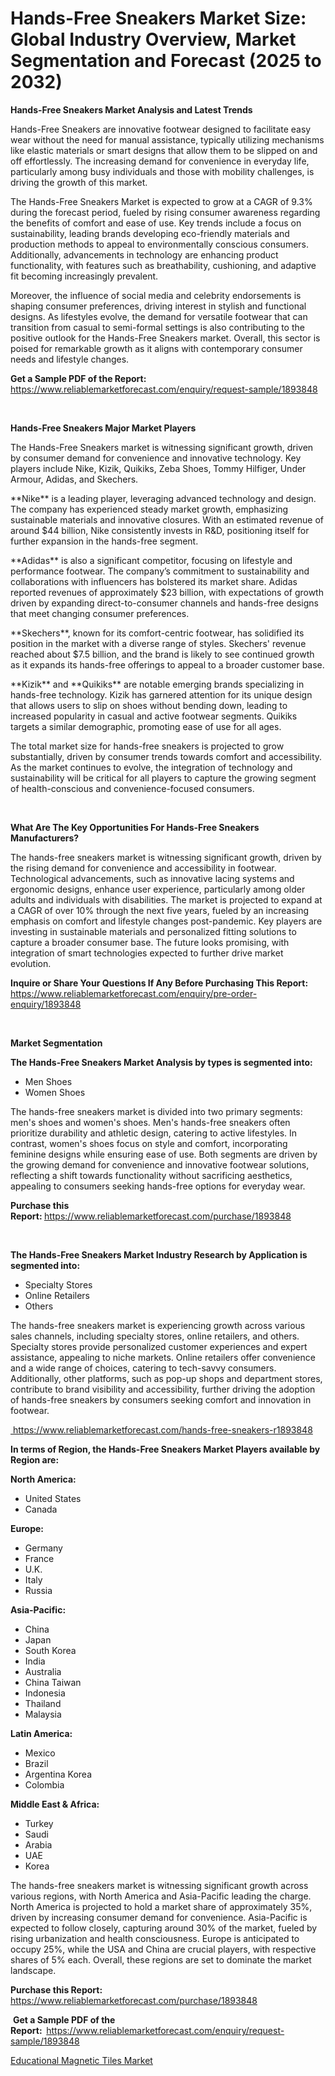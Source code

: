 <p><h1>Hands-Free Sneakers Market Size: Global Industry Overview, Market Segmentation and Forecast (2025 to 2032)</h1></p><p><strong>Hands-Free Sneakers Market Analysis and Latest Trends</strong></p>
<p><p>Hands-Free Sneakers are innovative footwear designed to facilitate easy wear without the need for manual assistance, typically utilizing mechanisms like elastic materials or smart designs that allow them to be slipped on and off effortlessly. The increasing demand for convenience in everyday life, particularly among busy individuals and those with mobility challenges, is driving the growth of this market. </p><p>The Hands-Free Sneakers Market is expected to grow at a CAGR of 9.3% during the forecast period, fueled by rising consumer awareness regarding the benefits of comfort and ease of use. Key trends include a focus on sustainability, leading brands developing eco-friendly materials and production methods to appeal to environmentally conscious consumers. Additionally, advancements in technology are enhancing product functionality, with features such as breathability, cushioning, and adaptive fit becoming increasingly prevalent.</p><p>Moreover, the influence of social media and celebrity endorsements is shaping consumer preferences, driving interest in stylish and functional designs. As lifestyles evolve, the demand for versatile footwear that can transition from casual to semi-formal settings is also contributing to the positive outlook for the Hands-Free Sneakers market. Overall, this sector is poised for remarkable growth as it aligns with contemporary consumer needs and lifestyle changes.</p></p>
<p><strong>Get a Sample PDF of the Report:&nbsp;</strong> <a href="https://www.reliablemarketforecast.com/enquiry/request-sample/1893848?utm_campaign=1130&utm_medium=2&utm_source=Github&utm_content=ia&utm_term=10022025&utm_id=hands-free-sneakers">https://www.reliablemarketforecast.com/enquiry/request-sample/1893848</a></p>
<p>&nbsp;</p>
<p><strong>Hands-Free Sneakers Major Market Players</strong></p>
<p><p>The Hands-Free Sneakers market is witnessing significant growth, driven by consumer demand for convenience and innovative technology. Key players include Nike, Kizik, Quikiks, Zeba Shoes, Tommy Hilfiger, Under Armour, Adidas, and Skechers.</p><p>**Nike** is a leading player, leveraging advanced technology and design. The company has experienced steady market growth, emphasizing sustainable materials and innovative closures. With an estimated revenue of around $44 billion, Nike consistently invests in R&D, positioning itself for further expansion in the hands-free segment.</p><p>**Adidas** is also a significant competitor, focusing on lifestyle and performance footwear. The company’s commitment to sustainability and collaborations with influencers has bolstered its market share. Adidas reported revenues of approximately $23 billion, with expectations of growth driven by expanding direct-to-consumer channels and hands-free designs that meet changing consumer preferences.</p><p>**Skechers**, known for its comfort-centric footwear, has solidified its position in the market with a diverse range of styles. Skechers' revenue reached about $7.5 billion, and the brand is likely to see continued growth as it expands its hands-free offerings to appeal to a broader customer base.</p><p>**Kizik** and **Quikiks** are notable emerging brands specializing in hands-free technology. Kizik has garnered attention for its unique design that allows users to slip on shoes without bending down, leading to increased popularity in casual and active footwear segments. Quikiks targets a similar demographic, promoting ease of use for all ages.</p><p>The total market size for hands-free sneakers is projected to grow substantially, driven by consumer trends towards comfort and accessibility. As the market continues to evolve, the integration of technology and sustainability will be critical for all players to capture the growing segment of health-conscious and convenience-focused consumers.</p></p>
<p>&nbsp;</p>
<p><strong>What Are The Key Opportunities For Hands-Free Sneakers Manufacturers?</strong></p>
<p><p>The hands-free sneakers market is witnessing significant growth, driven by the rising demand for convenience and accessibility in footwear. Technological advancements, such as innovative lacing systems and ergonomic designs, enhance user experience, particularly among older adults and individuals with disabilities. The market is projected to expand at a CAGR of over 10% through the next five years, fueled by an increasing emphasis on comfort and lifestyle changes post-pandemic. Key players are investing in sustainable materials and personalized fitting solutions to capture a broader consumer base. The future looks promising, with integration of smart technologies expected to further drive market evolution.</p></p>
<p><strong>Inquire or Share Your Questions If Any Before Purchasing This Report:</strong> <a href="https://www.reliablemarketforecast.com/enquiry/pre-order-enquiry/1893848?utm_campaign=1130&utm_medium=2&utm_source=Github&utm_content=ia&utm_term=10022025&utm_id=hands-free-sneakers">https://www.reliablemarketforecast.com/enquiry/pre-order-enquiry/1893848</a></p>
<p>&nbsp;</p>
<p><strong>Market Segmentation</strong></p>
<p><strong>The Hands-Free Sneakers Market Analysis by types is segmented into:</strong></p>
<p><ul><li>Men Shoes</li><li>Women Shoes</li></ul></p>
<p><p>The hands-free sneakers market is divided into two primary segments: men's shoes and women's shoes. Men's hands-free sneakers often prioritize durability and athletic design, catering to active lifestyles. In contrast, women's shoes focus on style and comfort, incorporating feminine designs while ensuring ease of use. Both segments are driven by the growing demand for convenience and innovative footwear solutions, reflecting a shift towards functionality without sacrificing aesthetics, appealing to consumers seeking hands-free options for everyday wear.</p></p>
<p><strong>Purchase this Report:&nbsp;</strong><a href="https://www.reliablemarketforecast.com/purchase/1893848?utm_campaign=1130&utm_medium=2&utm_source=Github&utm_content=ia&utm_term=10022025&utm_id=hands-free-sneakers">https://www.reliablemarketforecast.com/purchase/1893848</a></p>
<p>&nbsp;</p>
<p><strong>The Hands-Free Sneakers Market Industry Research by Application is segmented into:</strong></p>
<p><ul><li>Specialty Stores</li><li>Online Retailers</li><li>Others</li></ul></p>
<p><p>The hands-free sneakers market is experiencing growth across various sales channels, including specialty stores, online retailers, and others. Specialty stores provide personalized customer experiences and expert assistance, appealing to niche markets. Online retailers offer convenience and a wide range of choices, catering to tech-savvy consumers. Additionally, other platforms, such as pop-up shops and department stores, contribute to brand visibility and accessibility, further driving the adoption of hands-free sneakers by consumers seeking comfort and innovation in footwear.</p></p>
<p><a href="https://www.reliablemarketforecast.com/hands-free-sneakers-r1893848?utm_campaign=1130&utm_medium=2&utm_source=Github&utm_content=ia&utm_term=10022025&utm_id=hands-free-sneakers">&nbsp;https://www.reliablemarketforecast.com/hands-free-sneakers-r1893848</a></p>
<p><strong>In terms of Region, the Hands-Free Sneakers Market Players available by Region are:</strong></p>
<p>
    <p> <strong> North America: </strong>
        <ul>
            <li>United States</li>
            <li>Canada</li>
        </ul>
        </p> 
    <p> <strong> Europe: </strong>
        <ul>
            <li>Germany</li>
            <li>France</li>
            <li>U.K.</li>
            <li>Italy</li>
            <li>Russia</li>
        </ul>
        </p> 
    <p> <strong> Asia-Pacific: </strong>
        <ul>
            <li>China</li>
            <li>Japan</li>
            <li>South Korea</li>
            <li>India</li>
            <li>Australia</li>
            <li>China Taiwan</li>
            <li>Indonesia</li>
            <li>Thailand</li>
            <li>Malaysia</li>
        </ul>
        </p> 
    <p> <strong> Latin America: </strong>
        <ul>
            <li>Mexico</li>
            <li>Brazil</li>
            <li>Argentina Korea</li>
            <li>Colombia</li>
        </ul>
        </p> 
    <p> <strong> Middle East & Africa: </strong>
        <ul>
            <li>Turkey</li>
            <li>Saudi</li>
            <li>Arabia</li>
            <li>UAE</li>
            <li>Korea</li>
        </ul>
    </p>
    </p>
<p><p>The hands-free sneakers market is witnessing significant growth across various regions, with North America and Asia-Pacific leading the charge. North America is projected to hold a market share of approximately 35%, driven by increasing consumer demand for convenience. Asia-Pacific is expected to follow closely, capturing around 30% of the market, fueled by rising urbanization and health consciousness. Europe is anticipated to occupy 25%, while the USA and China are crucial players, with respective shares of 5% each. Overall, these regions are set to dominate the market landscape.</p></p>
<p><strong>Purchase this Report: </strong><a href="https://www.reliablemarketforecast.com/purchase/1893848?utm_campaign=1130&utm_medium=2&utm_source=Github&utm_content=ia&utm_term=10022025&utm_id=hands-free-sneakers">https://www.reliablemarketforecast.com/purchase/1893848</a></p>
<p>&nbsp;<strong>Get a Sample PDF of the Report:&nbsp;&nbsp;</strong><a href="https://www.reliablemarketforecast.com/enquiry/request-sample/1893848?utm_campaign=1130&utm_medium=2&utm_source=Github&utm_content=ia&utm_term=10022025&utm_id=hands-free-sneakers">https://www.reliablemarketforecast.com/enquiry/request-sample/1893848</a></p>
<p><strong></strong></p>
<p><p><a href="https://github.com/RickHolmes3/Market-Research-Report-List-7/blob/main/educational-magnetic-tiles-market.md?utm_campaign=1130&utm_medium=2&utm_source=Github&utm_content=ia&utm_term=10022025&utm_id=hands-free-sneakers">Educational Magnetic Tiles Market</a></p></p>